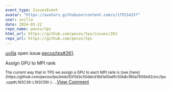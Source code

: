 ```yaml
---
event_type: IssuesEvent
avatar: "https://avatars.githubusercontent.com/u/17551415?"
user: uvilla
date: 2024-03-22
repo_name: pecos/tps
html_url: https://github.com/pecos/tps/issues/261
repo_url: https://github.com/pecos/tps
---
```


<a href='https://github.com/uvilla' target='_blank'>uvilla</a> open issue <a href='https://github.com/pecos/tps/issues/261' target='_blank'>pecos/tps#261</a>.

<p>Assign GPU to MPI rank</p><small>The current way that in TPS we assign a GPU to each MPI rank is (see [here](https://github.com/pecos/tps/blob/9311d3c50ddcd18d1a10a6fc50b8cf80a7656e92/src/tps.cpp#L193C36-L193C59) ):...</small><a href='https://github.com/pecos/tps/issues/261' target='_blank'>View Comment</a>